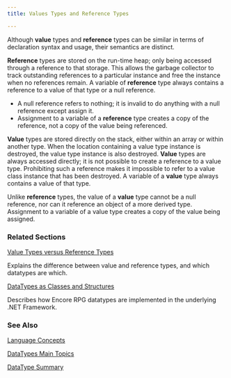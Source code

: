 ```yaml
---
title: Values Types and Reference Types

---
```


Although **value** types and **reference** types can be similar in terms of declaration syntax and usage, their semantics are distinct. 

**Reference** types are stored on the run-time heap; only being accessed through a reference to that storage. This allows the garbage collector to track outstanding references to a particular instance and free the instance when no references remain. A variable of **reference** type always contains a reference to a value of that type or a null reference. 

- A null reference refers to nothing; it is invalid to do anything with a null
                reference except assign it.
- Assignment to a variable of a **reference**  type creates a copy of
                the reference, not a copy of the value being referenced.

**Value** types are stored directly on the stack, either within an array or within another type. When the location containing a value type instance is destroyed, the value type instance is also destroyed. **Value** types are always accessed directly; it is not possible to create a reference to a value type. Prohibiting such a reference makes it impossible to refer to a value class instance that has been destroyed. A variable of a **value** type always contains a value of that type. 

Unlike **reference** types, the value of a **value** type cannot be a null reference, nor can it reference an object of a more derived type. Assignment to a variable of a value type creates a copy of the value being assigned. 

### Related Sections

[Value Types versus Reference Types](ValueTypesVsReferenceTypes.html)

Explains the difference between value and reference types, and which datatypes are which.


[DataTypes as 	Classes and Structures](DataTypesAsStructuresAndClasses.html)

Describes how Encore RPG datatypes are implemented in the underlying .NET 	Framework.


### See Also
[Language Concepts](/concepts/LanguageConceptsMain.html)

[DataTypes Main Topics](ecrLrfDataTypesMain.html)

[DataType Summary](Data_type_summary.html) 
